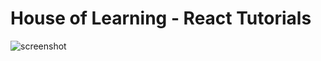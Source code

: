 # House of Learning - React Tutorials

![screenshot](https://github.com/naumandev/reacttuts/assets/134884200/4f0cfe9a-3c5e-4985-88f1-73ba20466663)